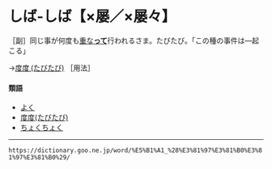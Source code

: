 # しば‐しば【×屡／×屡々】

［副］同じ事が何度も[重な**って**](かさなる（重なる）)行われるさま。たびたび。「この種の事件は―起こる」

→[度度 (たびたび)](https://dictionary.goo.ne.jp/word/%E5%BA%A6%E5%BA%A6_%28%E3%81%9F%E3%81%B3%E3%81%9F%E3%81%B3%29/#jn-138263) ［用法］

#### 類語

-   [よく](https://dictionary.goo.ne.jp/word/%E5%96%84%E3%81%8F/#jn-227079)
-   [度度(たびたび)](https://dictionary.goo.ne.jp/word/%E5%BA%A6%E5%BA%A6_%28%E3%81%9F%E3%81%B3%E3%81%9F%E3%81%B3%29/#jn-138263)
-   [ちょくちょく](https://dictionary.goo.ne.jp/word/%E3%81%A1%E3%82%87%E3%81%8F%E3%81%A1%E3%82%87%E3%81%8F/#jn-145136)

---
`https://dictionary.goo.ne.jp/word/%E5%B1%A1_%28%E3%81%97%E3%81%B0%E3%81%97%E3%81%B0%29/`